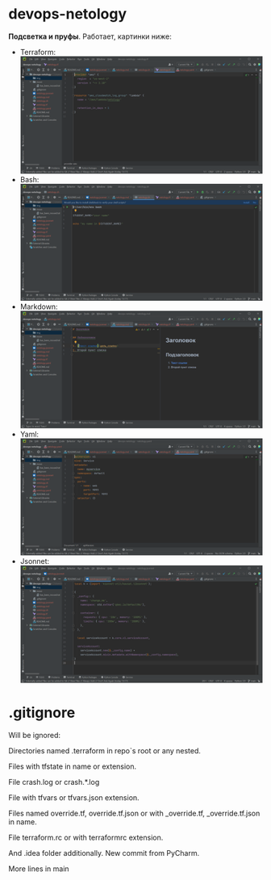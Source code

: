 # devops-netology

**Подсветка и пруфы**. Работает, картинки ниже:

* Terraform: ![Terraform](img/tf.png)
* Bash: ![bahs](img/sh.png)
* Markdown: ![markdown](img/md.png)
* Yaml: ![Yaml](img/yaml.png)
* Jsonnet: ![Jsonnet](img/jsonnet.png)

# .gitignore

Will be ignored:

Directories named .terraform in repo`s root or any nested.

Files with tfstate in name or extension.

File crash.log or crash.*.log

File with tfvars or tfvars.json extension.

Files named override.tf, override.tf.json or with _override.tf, _override.tf.json in name.

File terraform.rc or with terraformrc extension.

And .idea folder additionally. New commit from PyCharm.

More lines in main
